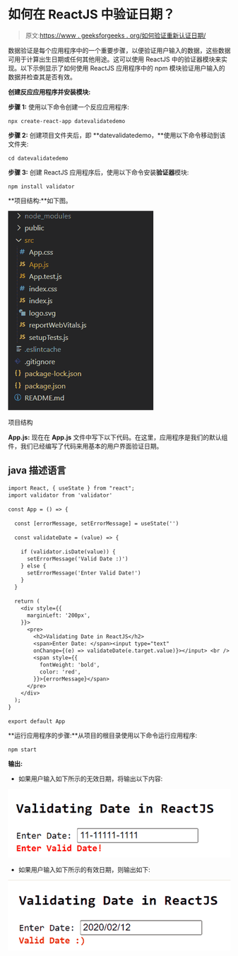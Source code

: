 # 如何在 ReactJS 中验证日期？

> 原文:[https://www . geeksforgeeks . org/如何验证重新认证日期/](https://www.geeksforgeeks.org/how-to-validate-a-date-in-reactjs/)

数据验证是每个应用程序中的一个重要步骤，以便验证用户输入的数据，这些数据可用于计算出生日期或任何其他用途。这可以使用 ReactJS 中的验证器模块来实现。以下示例显示了如何使用 ReactJS 应用程序中的 npm 模块验证用户输入的数据并检查其是否有效。

**创建反应应用程序并安装模块:**

**步骤 1:** 使用以下命令创建一个反应应用程序:

```
npx create-react-app datevalidatedemo
```

**步骤 2:** 创建项目文件夹后，即 **datevalidatedemo，**使用以下命令移动到该文件夹:

```
cd datevalidatedemo
```

**步骤 3:** 创建 ReactJS 应用程序后，使用以下命令安装**验证器**模块:

```
npm install validator
```

**项目结构:**如下图。

![](img/f04ae0d8b722a9fff0bd9bd138b29c23.png)

项目结构

**App.js:** 现在在 **App.js** 文件中写下以下代码。在这里，应用程序是我们的默认组件，我们已经编写了代码来用基本的用户界面验证日期。

## java 描述语言

```
import React, { useState } from "react";
import validator from 'validator'

const App = () => {

  const [errorMessage, setErrorMessage] = useState('')

  const validateDate = (value) => {

    if (validator.isDate(value)) {
      setErrorMessage('Valid Date :)')
    } else {
      setErrorMessage('Enter Valid Date!')
    }
  }

  return (
    <div style={{
      marginLeft: '200px',
    }}>
      <pre>
        <h2>Validating Date in ReactJS</h2>
        <span>Enter Date: </span><input type="text" 
        onChange={(e) => validateDate(e.target.value)}></input> <br />
        <span style={{
          fontWeight: 'bold',
          color: 'red',
        }}>{errorMessage}</span>
      </pre>
    </div>
  );
}

export default App
```

**运行应用程序的步骤:**从项目的根目录使用以下命令运行应用程序:

```
npm start
```

**输出:**

*   如果用户输入如下所示的无效日期，将输出以下内容:

![](img/12a3336b0701f078d55b27a9729e7b3a.png)

*   如果用户输入如下所示的有效日期，则输出如下:

![](img/bfc98fd87bf74ae6182606660a8333c6.png)